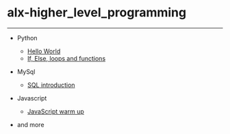 # alx-higher_level_programming
-------
* Python 
	* [Hello World](https://github.com/TheeKingZa/alx-higher_level_programming/tree/master/0x00-python-hello_world)
	* [If, Else, loops and functions](https://github.com/TheeKingZa/alx-higher_level_programming/tree/master/0x01-python-if_else_loops_functions)

* MySql 
	* [SQL introduction](https://github.com/TheeKingZa/alx-higher_level_programming/tree/master/0x0D-SQL_introduction)
* Javascript
	* [JavaScript warm up](https://github.com/TheeKingZa/alx-higher_level_programming/tree/master/0x12-javascript-warm_up)
* and more 

[]()
====================================================================================
